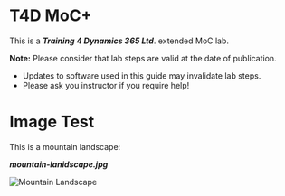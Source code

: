 # T4D MoC+

This is a _**Training 4 Dynamics 365 Ltd**_. extended MoC lab.

__Note:__ Please consider that lab steps are valid at the date of publication. 
* Updates to software used in this guide may invalidate lab steps. 
* Please ask you instructor if you require help!


# Image Test

This is a mountain landscape:

_**mountain-lanidscape.jpg**_

![Mountain Landscape](https://trainingformicrosoftcrm.sharepoint.com/0e5c3c73-a850-4f99-92ec-d477dfbe3610)